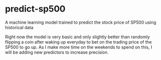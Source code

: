# predict-sp500
A machine learning model trained to predict the stock price of SP500 using historical data

Right now the model is very basic and only slightly better than randomly flipping a coin after waking up everyday to bet on the trading price of the SP500 to go up. As I make more time on the weekends to spend on this, I will be adding new predictors to increase precision. 
